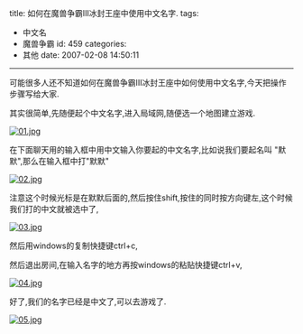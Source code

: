 title: 如何在魔兽争霸III冰封王座中使用中文名字.
tags:
  - 中文名
  - 魔兽争霸
id: 459
categories:
  - 其他
date: 2007-02-08 14:50:11
---

可能很多人还不知道如何在魔兽争霸III冰封王座中如何使用中文名字,今天把操作步骤写给大家.

其实很简单,先随便起个中文名字,进入局域网,随便选一个地图建立游戏.

[![01.jpg](//blog.foolbird.net/wp-content/uploads/2007/02/181_01.jpg)](http://www.foolbird.net/?attachment_id=163 "01.jpg")

在下面聊天用的输入框中用中文输入你要起的中文名字,比如说我们要起名叫 "默默",那么在输入框中打"默默"

[![02.jpg](//blog.foolbird.net/wp-content/uploads/2007/02/182_02.jpg)](http://www.foolbird.net/?attachment_id=164 "02.jpg")

注意这个时候光标是在默默后面的,然后按住shift,按住的同时按方向键左,这个时候我们打的中文就被选中了,

[![03.jpg](//blog.foolbird.net/wp-content/uploads/2007/02/183_03.jpg)](http://www.foolbird.net/?attachment_id=165 "03.jpg")

然后用windows的复制快捷键ctrl+c,

然后退出房间,在输入名字的地方再按windows的粘贴快捷键ctrl+v,

[![04.jpg](//blog.foolbird.net/wp-content/uploads/2007/02/184_04.jpg)](http://www.foolbird.net/?attachment_id=166 "04.jpg")

好了,我们的名字已经是中文了,可以去游戏了.

[![05.jpg](//blog.foolbird.net/wp-content/uploads/2007/02/185_05.jpg)](http://www.foolbird.net/?attachment_id=167 "05.jpg")
